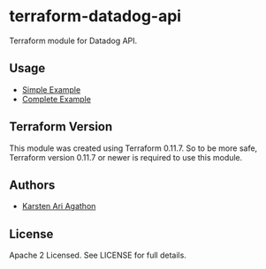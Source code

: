 terraform-datadog-api
=================

Terraform module for Datadog API.



Usage
-----
* [Simple Example](https://github.com/traveloka/terraform-datadog-api/tree/master/examples/simple)
* [Complete Example](https://github.com/traveloka/terraform-datadog-api/tree/master/examples/complete)

Terraform Version
-----------------

This module was created using Terraform 0.11.7. 
So to be more safe, Terraform version 0.11.7 or newer is required to use this module.

Authors
-------

* [Karsten Ari Agathon](https://github.com/karstenaa)

License
-------

Apache 2 Licensed. See LICENSE for full details.
